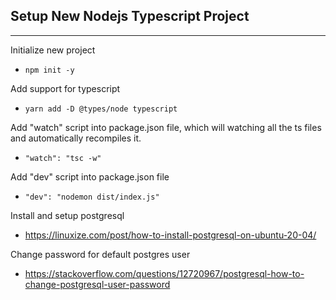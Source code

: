 ## Setup New Nodejs Typescript Project
---

Initialize new project
- `npm init -y`

Add support for typescript
- `yarn add -D @types/node typescript`

Add "watch" script into package.json file,
which will watching all the ts files and automatically recompiles it.
- `"watch": "tsc -w"`

Add "dev" script into package.json file
- `"dev": "nodemon dist/index.js"`

Install and setup postgresql
- https://linuxize.com/post/how-to-install-postgresql-on-ubuntu-20-04/

Change password for default postgres user
- https://stackoverflow.com/questions/12720967/postgresql-how-to-change-postgresql-user-password
